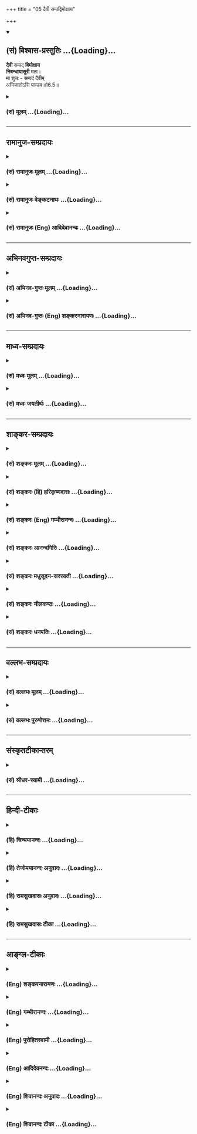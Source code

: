 +++
title = "05 दैवी सम्पद्विमोक्षाय"

+++
<div class="js_include" newlevelforh1="2" title="(सं) विश्वास-प्रस्तुतिः" unfilled url="/mahAbhAratam/shlokashaH/06-bhIShma-parva/03-bhagavad-gItA-parva/saMskRtam/vishvAsa-prastutiH/16_daivAsura-sampad-vib/05_daivI_sampadvimox.md">
<details open><summary><h2>(सं) विश्वास-प्रस्तुतिः ...{Loading}...</h2></summary>

**दैवी** सम्पद् **विमोक्षाय**  
**निबन्धायासुरी** मता।  
मा शुचः - सम्पदं दैवीम्  
अभिजातोऽसि पाण्डव॥16.5॥
</details>
</div>
<div class="js_include collapsed" newlevelforh1="3" title="(सं) मूलम्" unfilled url="/mahAbhAratam/shlokashaH/06-bhIShma-parva/03-bhagavad-gItA-parva/saMskRtam/mUlam/16_daivAsura-sampad-vib/05_daivI_sampadvimox.md">
<details><summary><h3>(सं) मूलम् ...{Loading}...</h3></summary>

दैवी सम्पद्विमोक्षाय निबन्धायासुरी मता।  
मा शुचः सम्पदं दैवीमभिजातोऽसि पाण्डव।।16.5।।
</details>
</div>


_________________
## रामानुज-सम्प्रदायः
<div class="js_include collapsed" newlevelforh1="3" title="(सं) रामानुजः मूलम्" unfilled url="/mahAbhAratam/shlokashaH/06-bhIShma-parva/03-bhagavad-gItA-parva/saMskRtam/rAmAnujaH/mUlam/16_daivAsura-sampad-vib/05_daivI_sampadvimox.md">
<details><summary><h3>(सं) रामानुजः मूलम् ...{Loading}...</h3></summary>

।।16.5।।**दैवी** मदाज्ञानुवृत्तिरूपा **संपद् विमोक्षाय** बन्धात् मुक्तये
भवति क्रमेण मत्प्राप्तये भवति इत्यर्थः।**आसुरी** मदाज्ञातिवृत्तिरूपा
संपद् **निबन्धाय** भवति; अधोगतिप्राप्तये भवति इत्यर्थः।  
  
एतत् श्रुत्वा स्वप्रकृत्यनिर्धारणाद् अतिभीताय अर्जुनाय एवम् आह -- शोकं
मा कृथाः त्वं **तु दैवीं संपदम्** **अभिजातः असि।** हे **पाण्डव**
धार्मिकाग्रेसरस्य हि पाण्डोः तनयः त्वम् इति अभिप्रायः।

</details>
</div>
<div class="js_include collapsed" newlevelforh1="3" title="(सं) रामानुजः वेङ्कटनाथः" unfilled url="/mahAbhAratam/shlokashaH/06-bhIShma-parva/03-bhagavad-gItA-parva/saMskRtam/rAmAnujaH/venkaTanAthaH/16_daivAsura-sampad-vib/05_daivI_sampadvimox.md">
<details><summary><h3>(सं) रामानुजः वेङ्कटनाथः ...{Loading}...</h3></summary>

  
  
।।16.5।। दैवासुरस्वभावयोः श्रद्धोद्वेगजननायऊर्ध्वं गच्छन्ति सत्त्वस्थाः
\[14।18\] इत्यादिनोक्तमिह सङ्क्षिप्य स्मार्यते -- दैवी सम्पत् इत्यर्धेन।
विमोक्षस्येष्टप्राप्तिपर्यन्ततां वक्तुमात्यन्तिकानिष्टनिवृत्तिरूपं
शब्दस्य मुख्यार्थमाह -- बन्धान्मुक्तय इति। अव्यवहितहेतुत्वविवक्षायां
समाधिपर्यन्तशास्त्रार्थवैयर्थ्यं स्यादित्यभिप्रायेणाऽऽहक्रमेणेति।
आत्मसाक्षात्कारादिद्वारेति वा। निबन्धः नियतो बन्धः। तत्रअधो गच्छन्ति
तामसाः \[14।18\] इत्येतत्स्मारयति -- अधोगतीति। अत्रमा शुचः इति वचनं न
शास्त्रोपक्रमप्रकान्ताशोच्यविषयशोकप्रतिषेधार्थम्; तस्य बहुधा
परिहृतत्वात्;सम्पदं दैवीमभिजातोऽसि इत्यनेन तत्परिहारासम्भवाच्च।
अतोनिबन्धायासुरी मता इत्युक्ते शास्त्रीयमर्यादानतिलङ्घिन्यपि
स्वात्मनिस्थिरो निगूढाहङ्कारः \[द.रू.2।5\] इति प्रक्रियया
धीरोदात्तनायकगुणभूतस्य
निगूढस्वाहङ्कारत्वस्य,स्वात्मसाक्षिकत्वात्तावन्मात्रेणापि
स्वस्मिन्नासुरत्वमतिशङ्कमानस्य श्रुतद्विविधसम्पत्कस्य बीभत्सोः
स्वप्रकृत्यनिर्धारणात्पुनरपारसंसारसागरनिमज्जनभीत्या शोचतो
देवप्रकृतित्वज्ञापनेन शोकमपनयतीत्याह -- एतच्छ्रुत्वेति। अत्राप्यस्थाने
शोकं त्वमेवाहारयसीत्यभिप्रायेणाऽऽहशोकं मा कृथा इति। न हि देवप्रकृतीनां
धर्मोत्तराणामासुराः पुत्राः सम्भवन्तीत्यभिप्रायेण
पाण्डवशब्दसम्बुद्धिरित्याहधार्मिकाग्रेसरस्येति।  
  

</details>
</div>
<div class="js_include collapsed" newlevelforh1="3" title="(सं) रामानुजः (Eng) आदिदेवानन्दः" unfilled url="/mahAbhAratam/shlokashaH/06-bhIShma-parva/03-bhagavad-gItA-parva/saMskRtam/rAmAnujaH/english/AdidevAnandaH/16_daivAsura-sampad-vib/05_daivI_sampadvimox.md">
<details><summary><h3>(सं) रामानुजः (Eng) आदिदेवानन्दः ...{Loading}...</h3></summary>

16.5 'The divine destiny,' viz., which is of the nature of submission to My ;ndments aids liberation, viz., leads to release from bondage. The meaning is that it leads to the eventual attainment of Myself. 'The demoniac destiny' viz, which is of the nature of transgression of My
;ndments, is for bondage, i.e., takes one to degradation. To Arjuna who,
on hearing this, became alarmed and anxious about the classfication of his own nature, Sri Krsna said: 'Do not be grief-ridden. Surely, you are born for a divine destiny, O son of Pandu. The purport is that you have a divine destiny, since you are a son of Pandu who was most eminent among the righteous.

</details>
</div>


_________________
## अभिनवगुप्त-सम्प्रदायः
<div class="js_include collapsed" newlevelforh1="3" title="(सं) अभिनव-गुप्तः मूलम्" unfilled url="/mahAbhAratam/shlokashaH/06-bhIShma-parva/03-bhagavad-gItA-parva/saMskRtam/abhinava-guptaH/mUlam/16_daivAsura-sampad-vib/05_daivI_sampadvimox.md">
<details><summary><h3>(सं) अभिनव-गुप्तः मूलम् ...{Loading}...</h3></summary>

।।16.1 -- 16.5।। एतद्बुद्ध्वा इत्युक्तम्। बोधश्च नाम श्रुतिमयज्ञानान्तरम्
+++(S श्रुत -- )+++ इदमित्थम् इत्येवंभूतयुक्तिचिन्ताभावनामयज्ञानोदेयेन +++(S;;N
चिन्तामयज्ञानोदयेन)+++ विचारविमर्शपरमर्शादिरूपेण
विजातीयन्यक्कारविरहिततद्भावनामयस्वभ्यस्ताकारविज्ञानलाभे सति भवति।
यद्वक्ष्यते +++(S तद्वक्ष्यते N तद्वक्ष्यति)+++ -- विमृश्यैतदशेषेण यथेच्छसी
तथा कुरु +++(XVIII; 63)+++ इति। तत्र श्रुतिमये ज्ञाने गुरुशास्त्रे एव
प्राधान्येन प्रभवतः युक्तिचिन्ताभावनामये तु विमर्शक्षमता असाधारणा
शिष्यगुणसंपत् ( -- रणशिष्य -- ) प्रधानभूता। अतः अर्जुनस्यास्त्येवासौ
इत्यभिप्रायेण वक्ष्यमाणं विमृश्यैतत् इति वाक्यं सविषयं कर्तुं
परिकरबन्धयोजनाभिप्रायेण आह भगवान् गुरुः अभयम् इत्यादि। आसुरभागसन्नविष्टा
तामसी किल अविद्या। सा प्रवृद्धया दिव्यांशग्राहित्या विद्यया बाध्यते (
प्रवृद्धाया -- विद्याया बध्यते) इति वस्तुस्वभाव एषः। त्वं च विद्यात्मानं
दिव्यमंशं सात्त्विकमभिप्रपन्नः तस्मादान्तरीं मोहलक्षणामविद्यां विहाय
बाह्याविद्यात्मशत्रुहननलक्षणं +++(S बाह्यविद्या)+++ शास्त्रीयव्यापारम्
अनुतिष्ठ इत्यध्यायारम्भः। तथाहि -- अभयमित्यादि पाण्डवेत्यन्तम्।
दिव्यांशस्य इमानि चिह्नानि तानि स्फुटमेवाभिलक्ष्यन्ते +++(S;
स्फुटमेवोपलक्ष्यन्ते)+++। दमः +++(S omits दमः)+++ इन्द्रियजयः। चापलं
पूर्वापरमविमृश्य यत् करणम्; तदभावः अचापलम्। तेजः आत्मनि उत्साहग्रहणेन
मितत्वापाकरणम्। दैवी संपदेषा। सा च तव विमोक्षाय; कामनापरिहारात्।
अतस्त्वं शोकं मा प्रापः -- यथा भ्रात्रादीन् हत्वा सुखं कथमश्नुवीय इति।
शिष्टं स्पष्टम्।

</details>
</div>
<div class="js_include collapsed" newlevelforh1="3" title="(सं) अभिनव-गुप्तः (Eng) शङ्करनारायणः" unfilled url="/mahAbhAratam/shlokashaH/06-bhIShma-parva/03-bhagavad-gItA-parva/saMskRtam/abhinava-guptaH/english/shankaranArAyaNaH/16_daivAsura-sampad-vib/05_daivI_sampadvimox.md">
<details><summary><h3>(सं) अभिनव-गुप्तः (Eng) शङ्करनारायणः ...{Loading}...</h3></summary>

16.1-5 It has been stated \[at the end of the last chapter\] that 'by
understanding this' etc. The thing called 'understanding' comes to be
\[in the following\] manner : After the knowledge, born from hearing
\[the scriptures etc.\], there arises a thought-process consisting of
the logical analysis, deliberation and deep meditation that take the
form 'This (what is taught in the scriptures etc.) is like this'. The
above thought-process is of the nature of investigation, critical
examination and judgement. From this thought-process one gains a good
knowledge of a well practised from i.e., a contemplation of that object,
free from the humiliation (influence) of different category. When this
is gained, understanding is achieved Hence, it will be declared : 'By
critically examining in this way fully, act as you please'. (Ch. XVIII,
63). Here, only the preceptor and the scripture are mainly capable of
creating the scriptural knowledge. But in producing reasoning,
deliberation and meditation the main cause is the capacity to examine
critically a thing and it is a special attribute of the pupil and it is
an important one. Therefore, with an idea that this is in Arjuna and
with an intention to add a preparatory note to the purposeful statement
'By critically examining this, \[act as you please\]'; the Bhagavat, the
preceptor, says 'Fearlessness etc.' The Ignorance, born of the Tamas
(Stand) occupies the devilish side. This is repelled (or removed) by the
well augmented wisdom that takes hold of the divine part. This is the
nature of things \[under estion\] 'You (Arjuna) have taken refuge in the
divine part viz., wisdom, born of the Sattva (Strand). Therefore
shirking off the internal Ignorance in the nature of delusion, you
should undertake the action, that has the sanction of the scriptures and
that is of the nature of eradicating the external foe having the form of
ignorance.' Thus commences the \[present\] chapter. Hence - Abhayam
etc., upto pandava. These are the identification marks of a person of
divine parts. \[Hence\] they are clearly identified. Self-restraint :
subduing the sense organs. Thought-lessness : the perfarmance of action
without examining the antecedent and the seel; its absence is the
absence of thought-lessness. Vital power : the act of casting away
\[all\] limitations by taking hold energy in the Self. \[All\] this is
the divine wealth and this is for your total emancipation, as it
destroys craving. Therefore, don't get sorrow like 'Having killed
brothers etc., how can I (Arjuna) enjoy pleasure ;' \[The idea of\] the
rest \[of passage\] is clear.

</details>
</div>


_________________
## माध्व-सम्प्रदायः
<div class="js_include collapsed" newlevelforh1="3" title="(सं) मध्वः मूलम्" unfilled url="/mahAbhAratam/shlokashaH/06-bhIShma-parva/03-bhagavad-gItA-parva/saMskRtam/madhvaH/mUlam/16_daivAsura-sampad-vib/05_daivI_sampadvimox.md">
<details><summary><h3>(सं) मध्वः मूलम् ...{Loading}...</h3></summary>

।।16.5।। दैवीं सम्पदमभिजातः प्रतिजातः।

</details>
</div>
<div class="js_include collapsed" newlevelforh1="3" title="(सं) मध्वः जयतीर्थः" unfilled url="/mahAbhAratam/shlokashaH/06-bhIShma-parva/03-bhagavad-gItA-parva/saMskRtam/madhvaH/jayatIrthaH/16_daivAsura-sampad-vib/05_daivI_sampadvimox.md">
<details><summary><h3>(सं) मध्वः जयतीर्थः ...{Loading}...</h3></summary>

।।16.5।। सम्पदं दैवीमभिजातोऽसि इत्यत्राभिजात उत्तमजन्मा। नायं धातुः
सकर्मकः तत्कथं द्वितीया इत्याशङ्क्य अभिलक्ष्य जात इति
केचित्(शं.)व्याचक्षते; तदसत्। अर्जुनस्य देवत्वेन देवत्वमुद्दिश्य
जन्मायोगादित्याशयवानाह -- **दैवीमि**ति। अनेनैतदाचष्टे -- नायमभिरुपसर्गः;
येन तस्य जनिसम्बन्धे द्वितीयानुपपत्तिर्लक्षिसम्बन्धे चोक्तानुपपत्तिः
स्यात् किन्तु प्रत्यर्थे लक्षणे कर्मप्रवचनीयः। तथा चकर्मप्रवचनीययुक्ते
द्वितीया \[अष्टा.2।3।8\] उपपद्यते। तथावृक्षमभिवृक्षं प्रति विद्योतते
इत्यत्र वृक्षो विद्योतनस्य लक्षणमित्यर्थः। एवं दैवीसम्पज्जातस्य तव
लक्षणमित्यर्थः। सम्पद्यते तथा चार्जुनस्य प्राप्तदेवत्वविरोध इति। अत एव
सम्पदं दैवीमभिजातस्यअभिजातस्य पार्थ सम्पदमासुरीम् \[16।4\]
इत्येतद्विहायेदं व्याख्यातम्। अर्जुनस्य
देवत्वप्रसिद्धेरेतत्साहचर्यात्तत्राऽप्येतदर्थत्वोपपत्तेः।

</details>
</div>


_________________
## शाङ्कर-सम्प्रदायः
<div class="js_include collapsed" newlevelforh1="3" title="(सं) शङ्करः मूलम्" unfilled url="/mahAbhAratam/shlokashaH/06-bhIShma-parva/03-bhagavad-gItA-parva/saMskRtam/shankaraH/mUlam/16_daivAsura-sampad-vib/05_daivI_sampadvimox.md">
<details><summary><h3>(सं) शङ्करः मूलम् ...{Loading}...</h3></summary>

।।16.5।। --,**दैवी संपत्** या; सा **विमोक्षाय** संसारबन्धनात्।
**निबन्धाय** नियतः बन्धः निबन्धः तदर्थम् **आसुरी** संपत् **मता**
अभिप्रेता। तथा,राक्षसी च। तत्र एवम् उक्ते सति अर्जुनस्य अन्तर्गतं भावम्
किम् अहम् आसुरसंपद्युक्तः किं वा दैवसंपद्युक्तः इत्येवम् आलोचनारूपम्
आलक्ष्य आह भगवान् -- **मा शुचः** शोकं मा कार्षीः। **संपदं दैवीम् अभिजातः
असि** अभिलक्ष्य जातोऽसि; भाविकल्याणः त्वम् असि इत्यर्थः; हे **पाण्डव**।।

</details>
</div>
<div class="js_include collapsed" newlevelforh1="3" title="(सं) शङ्करः (हि) हरिकृष्णदासः" unfilled url="/mahAbhAratam/shlokashaH/06-bhIShma-parva/03-bhagavad-gItA-parva/saMskRtam/shankaraH/hindI/harikRShNadAsaH/16_daivAsura-sampad-vib/05_daivI_sampadvimox.md">
<details><summary><h3>(सं) शङ्करः (हि) हरिकृष्णदासः ...{Loading}...</h3></summary>

।।16.5।। इन दोनों सम्पत्तियोंका कार्य बतलाया जाता है --, जो दैवी सम्पत्ति
है; वह तो संसारबन्धनसे मुक्त करनेके लिये है; तथा आसुरी और राक्षसी
सम्पत्ति निःसन्देह बन्धनके लिये मानी गयी है। निश्चित बन्धनका नाम निबन्ध
है; उसके लिये मानी गयी है। इतना कहनेके उपरान्त अर्जुनके अन्तःकरणमें यह
संशययुक्त विचार उत्पन्न हुआ देखकर; कि क्या मैं आसुरी सम्पत्तिसे युक्त
हूँ अथवा दैवी सम्पत्तिसे भगवान् बोले -- हे पाण्डव शोक मत कर; तू दैवी
सम्पत्तिको लेकर उत्पन्न हुआ है। अर्थात् भविष्यमें तेरा कल्याण होनेवाला
है।

</details>
</div>
<div class="js_include collapsed" newlevelforh1="3" title="(सं) शङ्करः (Eng) गम्भीरानन्दः" unfilled url="/mahAbhAratam/shlokashaH/06-bhIShma-parva/03-bhagavad-gItA-parva/saMskRtam/shankaraH/english/gambhIrAnandaH/16_daivAsura-sampad-vib/05_daivI_sampadvimox.md">
<details><summary><h3>(सं) शङ्करः (Eng) गम्भीरानन्दः ...{Loading}...</h3></summary>

16.5 That which is daivi, divine; sampad, nature; is vimoksaya, for
Liberation from the bondage of the world. The asuri, demoniacal nature;
mata, is considered to be; nibandhaya, for inevitable bondage. So also
is the fiendish nature. Now, when such a statement was made, the Lord,
noticing Arjuna having this kind of inner cogitation-'Am I endowed with
the demoniacal nature, or am I endowed with the divine nature;'-, says:
ma, do not; sacah, grieve, O son of Pandu! Asi, you are; abhijatah,
destined to have, born with the good fortune of having; daivim, the
divine; sampadam, nature; i.e., you are destined for an illustrious
future.

</details>
</div>
<div class="js_include collapsed" newlevelforh1="3" title="(सं) शङ्करः आनन्दगिरिः" unfilled url="/mahAbhAratam/shlokashaH/06-bhIShma-parva/03-bhagavad-gItA-parva/saMskRtam/shankaraH/AnandagiriH/16_daivAsura-sampad-vib/05_daivI_sampadvimox.md">
<details><summary><h3>(सं) शङ्करः आनन्दगिरिः ...{Loading}...</h3></summary>

।।16.5।। कार्यं फलविभागः। आसुरीत्युपलक्षणं राक्षसी चेति द्रष्टव्यमित्याह
-- **तथेति।** फलविभागे संपदोरेवमुक्ते प्रतीत्यार्जुनस्याभिप्रायं भगवतो
वचनमित्याह -- **तत्रेति।** तत्राभिजात्यं हेतुं करोति -- **पाण्डवेति।**

</details>
</div>
<div class="js_include collapsed" newlevelforh1="3" title="(सं) शङ्करः मधुसूदन-सरस्वती" unfilled url="/mahAbhAratam/shlokashaH/06-bhIShma-parva/03-bhagavad-gItA-parva/saMskRtam/shankaraH/madhusUdana-sarasvatI/16_daivAsura-sampad-vib/05_daivI_sampadvimox.md">
<details><summary><h3>(सं) शङ्करः मधुसूदन-सरस्वती ...{Loading}...</h3></summary>

।।16.5।। अनयोः संपदोः फलविभागोऽभिधीयते -- दैवीति। यस्य वर्णस्य
यस्याश्रमस्य च या विहिता सात्त्विकी फलाभिसन्धिरहिता क्रिया सा तस्य दैवी
संपत्। सा सत्त्वशुद्धिभगवद्भक्तिर्ज्ञानयोगस्थितिपर्यन्ता सती
संसारबन्धनाद्विमोक्षाय कैवल्याय भवति अतः सैवोपादेया श्रेयोर्थिभिः। या तु
यस्य शास्त्रनिषिद्धा फलाभिसन्धिपूर्वा साहंकारा च राजसी तामसी क्रिया तस्य
सा सर्वाप्यासुरी संपत् अतो राक्षस्यपि तदन्तर्भूतैव। सा निबन्धाय नियताय
संसारबन्धाय मता संमता शास्त्राणां तदनुसारिणां च। अतः सा हेयैव
श्रेयोऽर्थिभिरित्यर्थः। तत्रैवंसत्यहं कया संपदा युक्त इति
संदिहानमर्जुनमाश्वासयति भगवान् -- मा शुच इति। माशुचोऽहमासुर्या संपदा
युक्त इति शङ्कया शोकमनुतापं माकार्षीः; दैवीं संपदमभिलक्ष्य जातोऽसि
प्रागर्जितकल्याणो भाविकल्याणश्च त्वमसि हे पाण्डव;
पण्डुपुत्रेष्वन्येष्वपि दैवी संपत्प्रसिद्धा किं पुनस्त्वयीति भावः।

</details>
</div>
<div class="js_include collapsed" newlevelforh1="3" title="(सं) शङ्करः नीलकण्ठः" unfilled url="/mahAbhAratam/shlokashaH/06-bhIShma-parva/03-bhagavad-gItA-parva/saMskRtam/shankaraH/nIlakaNThaH/16_daivAsura-sampad-vib/05_daivI_sampadvimox.md">
<details><summary><h3>(सं) शङ्करः नीलकण्ठः ...{Loading}...</h3></summary>

।।16.5।। अनयोः संपदोः कार्यमाह -- **दैवीति।** दैवी पूर्वोक्ता। अर्जुनस्य
शङ्का किमहमासुर्यां संपदि जातोऽस्मीति तामपनुदति माशुच इति।

</details>
</div>
<div class="js_include collapsed" newlevelforh1="3" title="(सं) शङ्करः धनपतिः" unfilled url="/mahAbhAratam/shlokashaH/06-bhIShma-parva/03-bhagavad-gItA-parva/saMskRtam/shankaraH/dhanapatiH/16_daivAsura-sampad-vib/05_daivI_sampadvimox.md">
<details><summary><h3>(सं) शङ्करः धनपतिः ...{Loading}...</h3></summary>

।।16.5।। अनयोः संपदोः फलविभागमाह। दैवी संपत्संसारबन्धनात्
विमोक्षायासुरीसंपन्निबन्धाय नियमेन बन्धाय मताभिप्रेता। ,एवमुक्तं किमहं
दैव्या संपदा युक्तः किंवासूर्या युक्त
इत्यलोचनरुपमर्जुनस्यान्तर्गतभावमुपलक्ष्याह। मा शुचः शोकं मा कार्षीः।
दैवीं संपदमभिलक्ष्य चातोऽसि भाविकल्याणस्त्वमित्यर्थः। पाण्डवेति
संबोधयन्नासूर्या संपद्यन्तर्गतौ शोकमोहावतिशूरस्य दैव्या पंपदा युक्तस्य
शोकादिविनिर्मुक्तस्य पाण्डोः पुत्रः दैवीं
संपदमभिजातकस्त्वमङ्गीकर्तुमयोग्योऽसीति द्योतयति।

</details>
</div>


_________________
## वल्लभ-सम्प्रदायः
<div class="js_include collapsed" newlevelforh1="3" title="(सं) वल्लभः मूलम्" unfilled url="/mahAbhAratam/shlokashaH/06-bhIShma-parva/03-bhagavad-gItA-parva/saMskRtam/vallabhaH/mUlam/16_daivAsura-sampad-vib/05_daivI_sampadvimox.md">
<details><summary><h3>(सं) वल्लभः मूलम् ...{Loading}...</h3></summary>

।।16.5।। उभयोः कार्यं दर्शयन्नाह -- दैवी सम्पदिति। विमोक्षाय विशेषतो
मोक्षाय पुष्टिर्मयादाभेदेन निबन्धायासुरीति नितरां
बन्धायाज्ञदुर्ज्ञत्वभेदेनेत्यर्थः। एतन्निशम्य
स्वस्वभावानिर्द्धारादतिभीतमर्जुनं समाश्वासयति -- मा शुच इति। त्वं तु
दैवीं सम्पदमभिजातोऽसि; पाण्डुर्हि देवस्वभावो देवांशत्वाद्धार्मिकत्वाच्च
न तथा धृतराष्ट्र इत्यतः कार्यस्य हेतुसाम्यौचित्यात्पाण्डवेति सन्बोधयति।

</details>
</div>
<div class="js_include collapsed" newlevelforh1="3" title="(सं) वल्लभः पुरुषोत्तमः" unfilled url="/mahAbhAratam/shlokashaH/06-bhIShma-parva/03-bhagavad-gItA-parva/saMskRtam/vallabhaH/puruShottamaH/16_daivAsura-sampad-vib/05_daivI_sampadvimox.md">
<details><summary><h3>(सं) वल्लभः पुरुषोत्तमः ...{Loading}...</h3></summary>

  
  
।।16.5।। उभयोः सम्पदोः कार्यमाह -- दैवी सम्पदिति। दैवी सम्पत् विमोक्षाय
विशेषेण मोक्षाय पुष्टिमर्यादाभेदेन मता; मत्सम्मतेत्यर्थः। आसुरी निबन्धाय
नितरां बन्धाय पुनः संसारपर्यावर्तनेनान्ते अन्धंतमःप्रवेशाय मता;
सम्मतेत्यर्थः। एतच्छ्रवणेन युद्धोपस्थितौ कौरवादिषु क्रोधोत्पत्त्या
शोचन्तमर्जुनमाश्वासयति -- मा शुच इति। हे पाण्डव क्षत्रियात्मजत्वेन
शोकानर्ह दैवीं सम्पदमभिजातोऽसि मदिच्छयाऽतो मा शुचः शोचं मा कार्षीः।  
  

</details>
</div>


_________________
## संस्कृतटीकान्तरम्
<div class="js_include collapsed" newlevelforh1="3" title="(सं) श्रीधर-स्वामी" unfilled url="/mahAbhAratam/shlokashaH/06-bhIShma-parva/03-bhagavad-gItA-parva/saMskRtam/shrIdhara-svAmI/16_daivAsura-sampad-vib/05_daivI_sampadvimox.md">
<details><summary><h3>(सं) श्रीधर-स्वामी ...{Loading}...</h3></summary>

।।16.5।। एतयोः संपदोः कार्यं दर्शयन्नाह **--** **दैवी संपदिति।** दैवी या
संपत्तया युक्तो मयोक्ते तत्त्वज्ञानेऽधिकारी; आसुर्या संपदा युक्तस्तु
नित्यं संसारीत्यर्थः। एतच्छ्रुत्वा किमहमत्राधिकारी न वेति
संदेहव्याकुलचित्तमर्जुनमाश्वासयति। हे पाण्डव; मा शुचः शोकं मा कार्षीः।
यतस्त्वं दैवीं संपदमभिजातोऽसि।

</details>
</div>


_________________
## हिन्दी-टीकाः
<div class="js_include collapsed" newlevelforh1="3" title="(हि) चिन्मयानन्दः" unfilled url="/mahAbhAratam/shlokashaH/06-bhIShma-parva/03-bhagavad-gItA-parva/hindI/chinmayAnandaH/16_daivAsura-sampad-vib/05_daivI_sampadvimox.md">
<details><summary><h3>(हि) चिन्मयानन्दः ...{Loading}...</h3></summary>

।।16.5।। दैवी और आसुरी गुणों की इतनी विस्तृत सूचियों को श्रवण कर कोई भी
लगनशील साधक जानना चाहेगा कि वह किस सम्पदा से सम्पन्न है। प्राय साधकगण
अपने अवगुणों के प्रति अधिक जागरूक होते हैं और इस कारण उन्हें स्वयं में
दैवी गुणों की सम्पन्नता में पूर्ण विश्वास नहीं हो पाता। सम्भवत; इसी
प्रकार की निराशा के भाव अर्जुन के मुख पर देखकर भगवान् श्रीकृष्ण उसे
तत्काल सांत्वना देते हुए कहते हैं; हे पाण्डव तुम शोक मत करो; तुम दैवी
गुणों के साथ जन्मे हो। यदि कोई विद्यार्थी रुचि और अध्यवसाय के साथ अध्ययन
करते हुए गीता के इस अध्याय तक पहुँच जाता है; तो यही इस तथ्य का प्रमाण है
कि वह दैवी सम्पदा से सम्पन्न है यहाँ सदाचार की सुन्दरता और दुराचार की
कुरूपता का वर्णन करने का प्रय़ोजन सत्पुरुषों को नित्य स्वर्ग का और
असत्पुरुषों को नित्य नारकीय यातनाओं का भोग करने हेतु भेजने का नहीं है
यहाँ; विषय वस्तु के विवेचन का वैज्ञानिक आधार है। नैतिक गुणों का पालन
करना मनुष्य की क्षीण शक्तियों और कलान्त प्रेरणाओं को पुनर्जीवित करने का
बुद्धिमत्तापूर्ण साधन है। इन गुणों को अपने जीवन में जीने से; मनुष्य
स्वनिर्मित संकल्पों के बन्धनों से मुक्त हो जाता है दैवी सम्पदा मोक्ष का
साधन है। इसके विपरीत; पापी पुरुषों के द्वारा अनुचरित दुष्प्रवृत्तियाँ
मनुष्य को भ्रान्ति और दुख के साथ बांध कर रखती हैं और उसे अपने आन्त्ारिक
व्यक्तित्व के विकास से वंचित रखती हैं आसुरी सम्पदा बन्धन का कारण है। तुम
शोक मत करो कभीकभी साधकगण अत्यधिक भावुक बनकर निराश हो जाते हैं। तब उनकी
प्रवृत्ति अपनी ही आलोचना करने की ओर हो जाती है। परिणामस्वरूप वे विषाद और
अवसाद को प्राप्त होते हैं; जो कि एक प्रकार का मानसिक रोग है। ऐसा पुरुष
कभी भी स्वयं में शक्तिवर्धक प्रसन्नता; आत्मविश्वास और दृढ़ संकल्प को
नहीं पाता है जो कि आत्मनिरीक्षण और आत्मोपचार के लिए आवश्यक होते हैं।
सदाचार का जीवन अपने आप में ही इस प्रकार के कुछ रोगों का उपचार कर देता
है। हिन्दुओं की दृष्टि में; पापी पुरुष कोई मानसिक रूप से कुष्ठ रोगी नहीं
है और न ही वह सर्वशक्तिमान् ईश्वर की विफलता का द्योतक है। वेदान्ती लोग
असुर या राक्षस को ईश्वर के लिए नित्य चुनौती के रूप में नहीं देखते
हैं। दुर्बलता और अज्ञान से युक्त शुभ ही अशुभ कहलाता है और इन दोषों से
मुक्त अशुभ ही शुभ बन जाता है। धूलि से आच्छादित दर्पण अपने समक्ष स्थित
वस्तु को प्रतिबिम्बित नहीं कर पाता परन्तु इसका कारण दर्पण की अक्षमता न
होकर उस पर धूलि का आच्छादन है; जो वस्तुत उससे भिन्न है। दर्पण को स्वच्छ
कर देने पर उसमें वस्तु का प्रतिबिम्ब स्पष्ट प्रकाशित होता है। इसी
प्रकार; एक दुराचारी पुरुष के हृदय में भी सच्चित्स्वरूप आत्मा का प्रकाश
विद्यमान होता है। परन्तु; दुर्भाग्य है कि वह प्रकाश उस पुरुष की अपनी ही
मिथ्या धारणाओं एवं असत् मूल्यों के कारण आच्छादित रहता है। अब; असुरों का
विशेष अध्ययन करने की दृष्टि से भगवान् श्रीकृष्ण कहते हैं

</details>
</div>
<div class="js_include collapsed" newlevelforh1="3" title="(हि) तेजोमयानन्दः अनुवादः" unfilled url="/mahAbhAratam/shlokashaH/06-bhIShma-parva/03-bhagavad-gItA-parva/hindI/tejomayAnandaH/anuvAdaH/16_daivAsura-sampad-vib/05_daivI_sampadvimox.md">
<details><summary><h3>(हि) तेजोमयानन्दः अनुवादः ...{Loading}...</h3></summary>

।।16.5।। हे पाण्डव ! दैवी सम्पदा मोक्ष के लिए और आसुरी सम्पदा बन्धन के
लिए मानी गयी है, तुम शोक मत करो, क्योंकि तुम दैवी सम्पदा को प्राप्त हुए
हो।।

</details>
</div>
<div class="js_include collapsed" newlevelforh1="3" title="(हि) रामसुखदासः अनुवादः" unfilled url="/mahAbhAratam/shlokashaH/06-bhIShma-parva/03-bhagavad-gItA-parva/hindI/rAmasukhadAsaH/anuvAdaH/16_daivAsura-sampad-vib/05_daivI_sampadvimox.md">
<details><summary><h3>(हि) रामसुखदासः अनुवादः ...{Loading}...</h3></summary>

।।16.5।। दैवी-सम्पत्ति मुक्तिके लिये और आसुरी-सम्पत्ति बन्धनके लिये है।
हे पाण्डव तुम दैवी-सम्पत्तिको प्राप्त हुए हो, इसलिये तुम्हें शोक
(चिन्ता) नहीं करना चाहिये।

</details>
</div>
<div class="js_include collapsed" newlevelforh1="3" title="(हि) रामसुखदासः टीका" unfilled url="/mahAbhAratam/shlokashaH/06-bhIShma-parva/03-bhagavad-gItA-parva/hindI/rAmasukhadAsaH/TIkA/16_daivAsura-sampad-vib/05_daivI_sampadvimox.md">
<details><summary><h3>(हि) रामसुखदासः टीका ...{Loading}...</h3></summary>

16.5।।***व्याख्या--*'दैवी सम्पद्विमोक्षाय'--**मेरेको भगवान्की तरफ ही
चलना है -- यह भाव साधकमें जितना स्पष्टरूपसे आ जाता है, उतना ही वह
भगवान्के सम्मुख हो जाता है। भगवान्के सम्मुख होनेसे,उसमें संसारसे विमुखता
आ जाती है। संसारसे विमुखता आ जानेसे आसुरी-सम्पत्तिके जितने
दुर्गुण-दुराचार हैं, वे कम होने लगते हैं और दैवी-सम्पत्तिके जितने
सद्गुण-सदाचार हैं, वे प्रकट होने लगते हैं। इससे साधककी भगवान्में और
भगवान्के नाम, रूप, लीला, गुण, चरित्र आदिमें रुचि हो जाती है।  
इसमें विशेषतासे ध्यान देनेकी बात है कि साधकका उद्देश्य जितना दृढ़
होगा, उतना ही उसका परमात्माके साथ जो अनादिकालका सम्बन्ध है, वह प्रकट हो
जायगा और संसारके साथ जो माना हुआ सम्बन्ध है, वह मिट जायगा। मिट क्या
जायगा, वह तो प्रतिक्षण मिट ही रहा है! वास्तवमें प्रकृतिके साथ सम्बन्ध है
नहीं। केवल इस जीवने सम्बन्ध मान लिया है। इस माने हुए सम्बन्धकी
सद्भावनापर अर्थात् 'शरीर ही मैं हूँ और शरीर ही मेरा है' -- इस सद्भावनापर
ही संसार टिका हुआ है। इस सद्भावनाके मिटते ही संसारसे माना हुआ सम्बन्ध
मिट जायगा और दैवी-सम्पत्तिके सम्पूर्ण गुण प्रकट हो जायँगे, जो कि
मुक्तिके हेतु हैं।  
दैवी-सम्पत्ति केवल अपने लिये ही नहीं है, प्रत्युत मात्र प्राणियोंके
कल्याणके लिये है। जैसे गृहस्थमें छोटे, बड़े, बूढ़े आदि अनेक सदस्य होते
हैं, पर सबका पालन-पोषण करनेके लिये गृहस्वामी (घरका मुखिया) स्वयं उद्योग
करता है, ऐसे ही संसारमात्रका उद्धार करनेके लिये भगवान्ने मनुष्यको बनाया
है। वह मनुष्य और तो क्या, भगवान्की दी हुई विलक्षण शक्तिके द्वारा
भगवान्के सम्मुख होकर, भगवान्की सेवा करके उन्हें भी अपने वशमें कर सकता
है। ऐसा विचित्र अधिकार उसे दिया! है अतः मनुष्य उस अधिकारके अनुसार यज्ञ,
दान, तप, तीर्थ, व्रत, जप, ध्यान, स्वाध्याय, सत्सङ्ग आदि जितना
साधन-समुदाय है, उसका अनुष्ठान केवल अनन्त ब्रह्माण्डोंके अनन्त जीवोंके
कल्याणके लिये ही करे और दृढ़तासे यह संकल्प रखते हुए प्रार्थना करे कि 'हे
नाथ! मात्र जीवोंका कल्याण हो, मात्र जीव जीवन्मुक्त हो जायँ, मात्र जीव
आपके अनन्य प्रेमी भक्त बन जायँ; पर 'हे नाथ! यह होगा केवल आपकी कृपासे ही।
मैं तो केवल प्रार्थना कर सकता हूँ और वह भी आपकी दी हुई सद्बुद्धिके
द्वारा ही!' ऐसा भाव रखते हुए अपनी कहलानेवाली शरीर, इन्द्रियाँ, मन,
बुद्धि, धनसम्पत्ति आदि सभी चीजोंको मात्र दुनियाके कल्याणके लिये भगवान्के
अर्पण कर दे **(टिप्पणी प₀ 805.1)**। ऐसा करनेसे अपनी कहलानेवाली चीजोंकी
तो संसारके साथ और अपनी भगवान्के साथ स्वतःसिद्ध एकता प्रकट हो जायगी। इसे
भगवान्ने **'दैवी सम्पद्विमोक्षाय'** पदोंसे कहा है।  
**'निबन्धायासुरी मता'--**जो जन्म-मरणको देनेवाली है, वह सब
आसुरी-सम्पत्ति है।  
जबतक मनुष्यकी अहंताका परिवर्तन नहीं होता, तबतक अच्छे-अच्छे गुण धारण
करनेपर वे निरर्थक तो नहीं जाते, पर उनसे उसकी मुक्ति हो जायगी -- ऐसी बात
नहीं है। तात्पर्य यह है कि जबतक 'मेरा शरीर बना रहे, मेरेको सुख-आराम
मिलता रहे' इस प्रकारके विचार अहंतामें बैठे रहेंगे, तबतक ऊपरसे भरे हुए
दैवी-सम्पत्तिके गुण मुक्तिदायक नहीं होंगे। हाँ, यह बात तो हो सकती है कि
वे गुण उसको शुभ फल देनेवाले हो जायँगे, ऊँचे लोक देनेवाले हो जायँगे, पर
मुक्ति नहीं देंगे।  
जैसे बीजको मिट्टीमें मिला देनेपर मिट्टी, जल, हवा, धूप -- ये सभी उस
बीजको ही पुष्ट करते हैं; आकाश भी उसे अवकाश देता है, बीजसे उसी जातिका
वृक्ष पैदा होता है और उस वृक्षमें उसी जातिके फल लगते हैं। ऐसे ही
अहंता-(मैं-पन-) में संसारके संस्काररूपी बीज रखते हुए जिस शुभ-कर्मको
करेंगे, वह शुभ-कर्म उन बीजोंको ही पुष्ट करेगा और उन बीजोंके अनुसार ही फल
देगा। तात्पर्य यह है कि सकाम मनुष्यकी अहंताके भीतर संसारके जो संस्कार
प़ड़े हैं, उन संस्कारोंके अनुसार उसकी सकाम साधनामें अणिमा, गरिमा आदि
सिद्धियाँ आयेंगी। उसमें और कुछ विशेषता भी आयेगी, तो वह ब्रह्मलोक आदि
लोकोंमें जाकर वहाँके ऊँचे-ऊँचे भोग प्राप्त कर सकता है, पर उसकी मुक्ति
नहीं होगी (गीता 8। 16)।  
अब प्रश्न यह होता है कि मनुष्य मुक्तिके लिये क्या करे ; उत्तर यह है
कि जैसे बीजको भून दिया जाय या उबाल दिया जाय, तो वह बीज अङ्कुर नहीं देगा
**(टिप्पणी प₀ 805.2)**। उस बीजको बोया जाय तो पृथ्वी उसको अपने साथ मिला
लेगी। फिर यह पता ही नहीं चलेगा कि बीज था या नहीं! ऐसे ही मनुष्यका जब
दृढ़ निश्चय हो जायगा कि मुझे केवल परमात्मप्राप्ति ही करनी है, तो संसारके
सब बीज ( संस्कार) अहंतामेंसे नष्ट हो जायँगे।  
शरीर-प्राणोंमें एक प्रकारकी आसक्ति होती है कि मैं सुखपूर्वक जीता
रहूँ, मेरेको मान-बड़ाई मिलती रहे, मैं भोग भोगता रहूँ, आदि। इस प्रकार जो
व्यक्तित्वको रखकर चलते हैं, उनमें अच्छे गुण आनेपर भी आसक्तिके कारण उनकी
मुक्ति नहीं हो सकती; क्योंकि ऊँच-नीच योनियोंमें जन्म लेनेका कारण
प्रकृतिका सम्बन्ध ही है (गीता 13। 21)। तात्पर्य यह है कि जिसने प्रकृतिसे
अपना सम्बन्ध जोड़ा हुआ है, वह शुभ-कर्म करके ब्रह्मलोकतक भी चला जाय तो भी
वह बन्धनमें ही रहेगा।  
**मार्मिक बात**  
भगवान्ने इस अध्यायमें आसुरी-सम्पदाके तीन फल बताये हैं, जिनमेंसे इस
श्लोकमें **'निबन्धायासुरी मता'** पदोंसे बन्धनरूप सामान्य फल बताया है।
दूसरे अध्यायके इकतालीसवेंसे चौवालीसवें श्लोकोंमें वर्णित और नवें
अध्यायके बीसवें-इक्कीसवें श्लोकोंमें वर्णित सकाम उपासक भी इसीमें आ जाते
हैं। जिनका उद्देश्य केवल भोग भोगना और संग्रह करना है, ऐसे मनुष्योंकी
बहुत शाखाओंवाली अनन्त बुद्धियाँ होती हैं अर्थात् उनकी कामनाओंका कोई अन्त
नहीं होता। जो कामनाओंमें तन्मय हैं और कर्मफलके प्रशंसक वेदवाक्योंमें ही
प्रीति रखते हैं, वे वैदिक यज्ञादिको विधिविधानसे करते हैं, पर कामनाओंके
कारण उनको जन्म-मरणरूप बन्धन होता है (गीता 2। 41 -- 44)। ऐसे ही जो यहाँके
भोगोंको न चाहकर स्वर्गके दिव्य भोगोंकी कामनासे शास्त्रविहित यज्ञ करते
हैं, वे यज्ञके फलस्वरूप (स्वर्गके प्रतिबन्धक पाप नष्ट होनेसे) स्वर्गमें
जाकर दिव्य भोग भोगते हैं। जब उनके (स्वर्ग देनेवाले) पुण्य क्षीण हो जाते
हैं, तब वे वहाँसे लौटकर आवागमनको प्राप्त हो जाते हैं (गीता 9। 20 --
21)।  
अब यहाँ शङ्का यह होती है कि जिस कृष्णमार्ग (गीता 8। 25) से उपर्युक्त
सकाम पुरुष जाते हैं, उसी मार्गसे योगभ्रष्ट पुरुष (गीता 6। 41) भी जाते
हैं; अतः दोनोंका मार्ग एक होनेसे और दोनों पुनरावर्ती होनेसे सकाम
पुरुषोंके समान योगभ्रष्ट पुरुषोंको भी **'निबन्धायासुरी मता'** वाला बन्धन
होना चाहिये। इसका समाधान यह है कि योगभ्रष्टोंको यह बन्धन नहीं होता। कारण
कि पूर्व-(मनुष्यजन्ममें की हुई) साधनामें उनका उद्देश्य अपने कल्याणका रहा
है और अन्त समयमें वासना, बेहोशी, पीड़ा आदिके कारण उनको विघ्नरूपसे
स्वर्गादिमें जाना पड़ता है। अतः इन योगभ्रष्टोंके इस मार्गसे जानेके कारण
ही (गीता 8। 25 में) सकाम पुरुषोंके लिये भी 'योगी' पद आया है, अन्यथा सकाम
पुरुष योगी कहे ही नहीं जा सकते।  
आसुरी-सम्पत्तिका दूसरा फल है -- **'पतन्ति नरकेऽशुचौ'** (गीता 16।
16)। जो कामनाके वशीभूत होकर पाप, अन्याय, दुराचार आदि करते हैं, उनको
फलस्वरूप स्थानविशेष नरकोंकी प्राप्ति होती है।  
आसुरी-सम्पत्तिका तीसरा फल है -- **'आसुरीष्वेव योनिषु', 'ततो
यान्त्यधमां गतिम्'** (गीता 16। 19 -- 20)। जिनके भीतर दुर्गुण-दुर्भाव
रहते हैं और कभी-कभी उनसे प्रेरित होकर वे दुराचार भी कर बैठते हैं, उनको
दुर्गुण-दुर्भावके अनुसार पहले तो आसुरी योनिकी प्राप्ति और फिर दुराचारके
अनुसार अधम गति-(नरकों) की प्राप्ति बतायी गयी है।  
**'मा शुचः सम्पदं दैवीमभिजातोऽसि पाण्डव' --** केवल अविनाशी
परमात्माको चाहनेवालेकी दैवी-सम्पत्ति होती है, जिससे मुक्ति होती है और
विनाशी संसारके भोग तथा संग्रहको चाहनेवालेकी आसुरी-सम्पत्ति होती है,
जिससे बन्धन होता है -- इस बातको सुनकर अर्जुनके मनमें कहीं यह शङ्का पैदा
न हो जाय कि मुझे तो अपनेमें दैवी-सम्पत्ति दीखती ही नहीं! इसलिये भगवान्
कहते हैं कि 'भैया अर्जुन! तुम दैवी-सम्पत्तिको प्राप्त हुए हो; अतः
शोकसंदेह मत करो।  
दैवीसम्पत्तिको प्राप्त हो जानेपर साधकके द्वारा कर्मयोग, ज्ञानयोग या
भक्तियोगका साधन स्वाभाविक ही होता है। कर्तव्यपालनसे कर्मयोगीके और
ज्ञानाग्निसे ज्ञानयोगीके सभी पाप नष्ट हो जाते हैं (गीता 4। 23, 37);
परंतु भक्तियोगीके सभी पाप भगवान् नष्ट करते हैं (गीता 18। 66) और संसारसे
उसका उद्धार करते हैं (गीता 12। 7)।  
**'मा शुचः' (टिप्पणी प₀ 806)--**तीसरे श्लोकमें **'भारत'** चौथे श्लोकमें
**'पार्थ'** और इस पाँचवें श्लोकमें **'पाण्डव'--**इन तीन सम्बोधनोंका
प्रयोग करके भगवान् अर्जुनको उत्साह दिलाते हैं कि 'भारत! तुम्हारा वंश
बड़ा श्रेष्ठ है; पार्थ तुम उस माता(पृथा) के पुत्र हो; जो वैरभाव
रखनेवालोंकी भी सेवा करनेवाली है पाण्डव तुम बड़े धर्मात्मा और श्रेष्ठ
पिता(पाण्डु) के पुत्र हो। तात्पर्य है कि वंश; माता और पिता -- इन तीनों
ही दृष्टियोंसे तुम श्रेष्ठ हो अतः तुम्हारेमें दैवीसम्पत्ति भी स्वाभाविक
है। इसलिये तुम्हें शोक नहीं करना चाहिये।  
गीतामें दो बार **'मा शुचः'** पद आये हैं -- एक यहाँ और दूसरा अठारहवें
अध्यायके छाछठवें श्लोकमें। इन पदोंका दो बार प्रयोग करके भगवान् अर्जुनको
समझाते हैं कि तुझे साधन और सिद्धि -- दोनोंके ही विषयमें चिन्ता नहीं करनी
चाहिये। साधनके विषयमें यहाँ यह आश्वासन दिया कि तू दैवीसम्पत्तिको प्राप्त
हुआ है और सिद्धिके विषय (18। 66) में यह आश्वासन दिया कि मैं तुझे
सम्पूर्ण पापोंसे मुक्त कर दूँगा। तात्पर्य यह है कि साधकको अपने साधनमें
जो कमियाँ दीखती हैं; उनको तो वह दूर करता रहता है; पर कमियोंके कारण उसके
अन्तःकरणमें नम्रताके साथ एक निराशासी रहती है कि मेरेमें अच्छे गुण कहाँ
हैं; जिससे साध्यकी प्राप्ति हो साधककी इस निराशाको दूर करनेके लिय भगवान्
अर्जुनको साधकमात्रका प्रतिनिधि बनाकर उसे यह आश्वासन देते हैं कि तुम साधन
और साध्यके विषयमें चिन्ताशोक मत करो; निराश मत होओ।  
दैवीसम्पत्तिवाले पुरुषोंका यह स्वभाव होता है कि उनके सामने अनुकूल या
प्रतिकूल कोई भी परिस्थिति; घटना आये; उनकी दृष्टि हमेशा अपने कल्याणकी तरफ
ही रहती है। युद्धके मौकेपर जब भगवान्ने अर्जुनका रथ दोनों सेनाओंके बीचमें
खड़ा किया; तब उन सेनाओंमें खड़े अपने कुटुम्बियोंको देखकर अर्जुनमें
कौटुम्बिक स्नेहरूपी मोह पैदा हो गया और वे करुणा तथा शोकसे व्याकुल होकर
युद्धरूप कर्तव्यसे हटने लगे। उन्हें विचार हुआ कि युद्धमें कुटुम्बियोंको
मारनेसे मुझे पाप ही लगेगा; जिससे मेरे कल्याणमें बाधा लगेगी। इन्हें
मारनेसे हमें नाशवान् राज्य और सुखकी प्राप्ति तो हो जायगी; पर उससे
श्रेय(कल्याण) की प्राप्ति रुक जायगी। इस प्रकार अर्जुनमें कुटुम्बका मोह
और पाप(अन्याय; अधर्म) का भय -- दोनों एक साथ आ जाते हैं। उनमें जो
कुटुम्बका मोह है; वह आसुरीसम्पत्ति है और पापके कारण अपने कल्याणमें बाधा
लग जानेका जो भय है; वह दैवीसम्पत्ति है।  
इसमें भी एक खास बात है। अर्जुन कहते हैं कि हमने जो युद्ध करनेका
निश्चय कर लिया है; यह भी एक महान् पाप है -- **'अहो बत महत्पापं कर्तुं
व्यवसिता वयम्'** (1। 45)। वे युद्धक्षेत्रमें भी भगवान्से बारबार अपने
कल्याणकी बात पूछते हैं -- **'यच्छ्रेयः स्यान्निश्चितं ब्रूहि तन्मे'**
(2। 7) **'तदेंक वद निश्चित्य येन श्रेयोऽहमाप्नुयाम्'** (3। 2)
**'यच्छ्रेय एतयोरेकं तन्मे ब्रूहि सुनिश्चितम्'** (5। 1)। यह उनमें
दैवीसम्पत्ति होनेके कारण ही है। इसके विपरीत जिनमें आसुरीसम्पत्ति है; ऐसे
दुर्योधन आदिमें राज्य और धनका इतना लोभ है कि वे कुटुम्बके नाशसे होनेवाले
पापकी तरफ देखते ही नहीं (1। 38)। इस प्रकार अर्जुनमें दैवीसम्पत्ति
आरम्भसे ही थी। मोहरूप आसुरीसम्पत्ति तो उनमें आगन्तुक रूपसे आयी थी; जो
आगे चलकर भगवान्की कृपासे नष्ट हो गयी -- **'नष्टो मोहः स्मृतिर्लब्धा
त्वत्प्रसादान्मयाच्युत'** (18। 73)। इसीलिये यहाँ भगवान् कहते हैं कि भैया
अर्जुन तू चिन्ता मत कर क्योंकि तू दैवीसम्पत्तिको प्राप्त है।  
अर्जुनको अपनेमें दैवीसम्पत्ति नहीं दीखती; इसलिये भगवान् अर्जुनसे
कहते हैं कि तुम्हारेमें दैवीसम्पत्ति प्रकट है। कारण कि जो श्रेष्ठ पुरुष
होते हैं; उनको अपनेमें अच्छे गुण नहीं दीखते और अवगुण उनमें रहते नहीं।
अपनेमें गुण न दीखनेका कारण यह है कि उनकी गुणोंके साथ अभिन्नता होती है।
जैसे आँखमें लगा हुआ अंजन आँखको नहीं दीखता क्योंकि वह आँखके साथ एक हो
जाता है; ऐसे ही दैवीसम्पत्तिके साथ अभिन्नता होनेपर गुण नहीं दीखते। जबतक
अपनेमें गुण दीखते हैं; तबतक गुणोंके साथ एकता नहीं हुई है। गुण तभी दीखते
हैं; जब वे अपनेसे कुछ दूर होते हैं। अतः भगवान् अर्जुनको आश्वासन देते हैं
कि तुम्हारेमें दैवीसम्पत्ति स्वाभाविक है; भले ही वह तुम्हें न दीखे
इसलिये तुम चिन्ता मत करो।  
**मार्मिक बात**  
भगवान्ने कृपा करके मानवशरीर दिया है; तो उसकी सफलताके लिये अपने भावों
और आचरणोंका विशेष ध्यान रखना चाहिये। कारण कि शरीरका कुछ पता नहीं कि कब
प्राण चले जायँ। ऐसी अवस्थामें जल्दीसेजल्दी अपना उद्धार करनेके लिये
दैवीसम्पत्तिका आश्रय और आसुरीसम्पत्तिका त्याग करना बहुत आवश्यक है।  
 दैवीसम्पत्तिमें देव शब्द परमात्माका वाचक है और उनकी सम्पत्ति
दैवीसम्पत्ति कहलाती है --,**'देवस्येयं दैवी। '** परमात्माका ही अंश होनेसे
जीवमें दैवीसम्पत्ति स्वतःस्वाभाविक है। जब जीव अपने अंशी परमात्मासे विमुख
होकर जड प्रकृतिके सम्मुख हो जाता है अर्थात् उत्पत्तिविनाशशील शरीरादि
पदार्थोंका सङ्ग (तादात्म्य) कर लेता है; तब उसमें आसुरीसम्पत्ति आ जाती
है। कारण कि काम; क्रोध; लोभ; मोह; दम्भ; द्वेष आदि जितने भी
दुर्गुणदुराचार हैं; वे सबकेसब नाशवान्के सङ्गसे ही पैदा होते हैं। जो
प्राणोंको बनाये रखना चाहते हैं; प्राणोंमें ही जिनकी रति है; ऐसे
प्राणपोषणपरायण लोगोंका वाचक **'असुर'** शब्द है -- **'असुषु प्राणेषु
रमन्ते इति असुराः। '** इसलिये मैं सुखपूर्वक जीता रहूँ -- यह इच्छा
आसुरीसम्पत्तिका खास लक्षण है।  
दैवी और आसुरीसम्पत्ति सब प्राणियोंमें पायी जाती है (गीता 16। 6)। ऐसा
कोई भी साधारण प्राणी नहीं है; जिसमें ये दोनों सम्पत्तियाँ न पायी जाती
हों। हाँ; इसमें जीवन्मुक्त; तत्त्वज्ञ महापुरुष तो आसुरीसम्पत्तिसे सर्वथा
रहित हो जाते हैं **(टिप्पणी प₀ 807)**; पर दैवीसम्पत्तिसे रहित कभी कोई हो
ही नहीं सकता। कारण कि जीव देव अर्थात् परमात्माका सनातन अंश है।
परमात्माका अंश होनेसे इसमें दैवीसम्पत्ति रहती ही है। आसुरीसम्पत्तिकी
मुख्यता होनेसे दैवीसम्पत्ति दबसी जाती है; मिटती नहीं क्योंकि सत्वस्तु
कभी मिट नहीं सकती। इसलिये कोई भी मनुष्य सर्वथा दुर्गुणीदुराचारी नहीं हो
सकता; सर्वथा निर्दयी नहीं हो सकता; सर्वथा असत्यवादी नहीं हो सकता; सर्वथा
व्यभिचारी नहीं हो सकता। जितने भी दुर्गुणदुराचार हैं; वे किसी भी
व्यक्तिमें सर्वथा हो ही नहीं सकते। कोई भी; कभी भी; कितना ही
दुर्गुणीदुराचारी क्यों न हो; उसके साथ आंशिक सद्गुणसदाचार रहेंगे ही।
दैवीसम्पत्ति प्रकट होनेपर आसुरीसम्पत्ति मिट जाती है क्योंकि दैवीसम्पत्ति
परमात्माकी होनेसे अविनाशी है और आसुरीसम्पत्ति संसारकी होनेसे नाशवान्
है।  
सच्चिदानन्दस्वरूप परमात्माका अंश होनेसे मैं सदा जीता रहूँ अर्थात्
कभी मरूँ नहीं मैं सब कुछ जान लूँ अर्थात् कभी अज्ञानी न रहूँ मैं सर्वदा
सुखी रहूँ अर्थात् कभी दुःखी न होऊँ -- इस तरह सत्चित्आनन्दकी इच्छा
प्राणिमात्रमें रहती है। पर उससे गलती यह होती है कि मैं रहूँ तो शरीरसहित
रहूँ मैं जानकर बनूँ तो बुद्धिको लेकर जानकार बनूँ मैं सुख लूँ तो
इन्द्रियों और शरीरको लेकर सुख लूँ -- इस तरह इन इच्छाओंको नाशवान् संसारसे
ही पूरी करना चाहता है। इस प्रकार प्राणोंका मोह होनेसे आसुरीसम्पत्ति रहती
ही है **(टिप्पणी प₀ 808)**। इसमें एक **मार्मिक बात** है कि प्राणीमें
नित्यनिरन्तर रहनेकी इच्छा होती है; तो यह नित्यनिरन्तर रह सकता है और मैं
मरूँ नहीं; यह इच्छा होती है; तो यह,मरता नहीं। जीता रहना अच्छा लगता है;
तो जीते रहना इसका स्वाभाविक है और मरनेसे भय लगता है; तो मरना इसका
स्वाभाविक नहीं है। ऐसे ही अज्ञान बुरा लगता है; तो अज्ञान इसका साथी नहीं
है। दुःख बुरा लगता है; तो दुःख इसका साथी नहीं है। इससे सिद्ध होता है कि
इसका स्वरूप सत् है। असत् इसका स्वरूप नहीं है। सत्स्वरूप होकर भी यह सत्को
यह क्यों चाहता है कारण कि इसने नष्ट होनेवाले असत् शरीरादिको मैं तथा मेरा
मान लिया है और उनमें आसक्त हो गया है। तात्पर्य यह कि असत्को स्वीकार
करनेसे स्वयं सत् होते हुए भी सत्की इच्छा होती है जडताको स्वीकार करनेसे
स्वयं ज्ञानस्वरूप होते हुए भी ज्ञानकी इच्छा होती है दुःखरूप संसारको
स्वीकार करनेसे स्वयं सुखस्वरूप होते हुए भी सुखकी इच्छा होती है। पर उसकी
पूर्ति भी असत्जडदुःखरूप संसारके द्वारा ही करना चाहता है। तादात्म्यके
कारण यह शरीरको ही रखना चाहता है; बुद्धिसे ही ज्ञानी बनना चाहता है;
शरीरसे ही श्रेष्ठ और सुखी बनना चाहता है; अपने नाम और रूपको ही स्थायी
रखना चाहता है। अपने नामको तो मरनेके बाद भी स्थायी रखना चाहता है; इस
प्रकार असत्के सङ्गसे आसुरीसम्पत्ति आती है। ऐसे ही असत्के सङ्गका त्याग
करनेसे आसुरीसम्पत्ति नष्ट हो जाती है और दैवीसम्पत्ति प्रकट हो जाती है।  
जब सत्सङ्ग; स्वाध्याय आदिके द्वारा मनुष्यमें परमात्मप्राप्ति करनेका
विचार होता है; तब वह इसके लिये दैवीसम्पत्तिको धारण करना चाहता है।
दैवीसम्पत्तिको वह कर्तव्यरूपसे उपार्जित करता है कि मुझे सत्य बोलना है;
मुझे अहिंसक बनना है; मुझे दयालु बनना है; आदिआदि। इस प्रकार जितने भी
दैवीसम्पत्तिके गुण हैं; उन गुणोंको वह अपने बलसे उपार्जित करना चाहता है।
यह सिद्धान्त है कि कर्तव्यरूपसे प्राप्त की हुई और अपने बल(पुरुषार्थ) से
उपार्जित की हुई चीज स्वाभाविक नहीं होती; प्रत्युत कृत्रिम होती है। इसके
अलावा अपने पुरुषार्थसे उपार्जित माननेके कारण अभिमान आता है कि मैं बड़ा
सत्यभाषी हूँ; मैं बड़ा अच्छा आदमी हूँ; आदि। जितने भी दुर्गुणदुराचार हैं;
सबकेसब अभिमानकी छायामें रहते हैं और अभिमानसे ही पुष्ट होते हैं। इसलिये
अपने उद्योगसे किया हुआ जितना भी साधन होता है; उस साधनमें अहंकार
ज्योंकात्यों रहता है और अहंकारमें आसुरीसम्पत्ति रहती है। अतः जबतक वह
दैवीसम्पत्तिके लिये उद्योग करता रहता है; तबतक आसुरीसम्पत्ति छूटती नहीं।
अन्तमें वह हार मान लेता है अथवा उसका उत्साह कम हो जाता है; उसका प्रयत्न
मंद हो जाता है और मान लेता है कि यह मेरे वशकी बात नहीं है। साधककी ऐसी
दशा क्यों होती है कारण कि उसने अभीतक यह जाना नहीं कि आसुरीसम्पत्ति
मेरेमें कैसे आयी आसुरीसम्पत्तिका कारण है -- नाशवान्का सङ्ग। इसका सङ्ग
जबतक रहेगा; तबतक आसुरीसम्पत्ति रहेगी ही। वह नाशवान्के सङ्गको नहीं
छोड़ता; तो आसुरीसम्पत्ति उसे नहीं छोड़ती अर्थात् आसुरीसम्पत्ति से वह
सर्वथा रहित नहीं हो सकता। इसलिये यदि वह दैवीसम्पत्तिको लाना चाहे; तो
नाशवान् जडके सङ्गका त्याग कर दे। नाशवान्के सङ्गका त्याग करनेपर
दैवीसम्पत्ति स्वतः प्रकट होगी क्योंकि परमात्माका अंश होनेसे परमात्माकी
सम्पत्ति उसमें स्वतःसिद्ध है; कर्तव्यरूपसे उपार्जित नहीं करनी है।  
इसमें एक और मार्मिक बात है। दैवीसम्पत्तिके गुण स्वतःस्वाभाविक रहते
हैं। इन्हें कोई छोड़ नहीं सकता। इसका पता कैसे लगे जैसे कोई विचार करे कि
मैं सत्य ही बोलूँगा तो वह उम्रभर सत्य बोल सकता है। परन्तु कोई विचार करे
कि मैं झूठ ही बोलूँगा; तो वह आठ पहर भी झूठ नहीं बोल सकता। सत्य ही
बोलनेका विचार होनेपर वह दुःख भोग सकता है; पर झूठ बोलनेके लिये बाध्य नहीं
हो सकता। परन्तु झूठ ही बोलूँगा -- ऐसा विचार होनेपर तो खानापीना;
बोलनाचलना तक उसके लिये मुश्किल हो जायगा। भूख लगी हो और झूठ बोले कि भूख
नहीं है; तो जीना मुश्किल हो जायगा। यदि वह ऐसी प्रतिज्ञा कर ले कि झूठ
बोलनेसे बेशक मर जाऊँ; पर झूठ ही बोलूँगा; तो यह प्रतिज्ञा सत्य हो जायगी।
अतः या तो प्रतिज्ञाभङ्ग होनेसे सत्य आ जायगा या प्रतिज्ञा सत्य हो जायगी।
सत्य कभी छूटेगा नहीं क्योंकि सत्य मनुष्यमात्रमें स्वाभाविक है। इस तरह
दैवीसम्पत्तिके जितने भी गुण हैं; सबके विषयमें ऐसी ही बात है। वे तो नित्य
रहनेवाले और स्वाभाविक हैं। केवल नाशवान्के सङ्गका त्याग करना है।
नाशवान्का सङ्ग अनित्य और अस्वाभाविक है।  
आसुरीसम्पत्ति आगन्तुक है। दुर्गुणदुराचार बिलकुल ही आगन्तुक हैं। कोई
आदमी प्रसन्न रहता है; तो लोग ऐसा नहीं कहते कि तुम प्रसन्न क्यों रहते हो
पर कोई आदमी दुःखी रहता है; तब कहते हैं कि दुःखी क्यों रहते हो क्योंकि
प्रसन्नता स्वाभाविक है और दुःख अस्वाभाविक (आगन्तुक) है। इसलिये अच्छे
आचरण करनेवालेको कोई नहीं कहता कि तुम अच्छे आचरण क्यों करते हो पर बुरे
आचरणवालेको सब कहते हैं कि तुम बुरे आचरण क्यों करते हो अतः सद्गुणसदाचार
स्वतः रहते हैं और दुर्गुणदुराचार सङ्गसे आते हैं; इसलिये आगन्तक हैं।  
अर्जुनमें दैवीसम्पत्ति विशेषतासे थी। जब उनमें कायरता आ गयी; तब
भगवान्ने आश्चर्यसे कहा कि तेरेमें यह कायरता कहाँसे आ गयी (2। 2 -- 3)
तात्पर्य यह है कि अर्जुनमें यह दोष स्वाभाविक नहीं; आगन्तुक है। पहले
उनमें यह दोष था नहीं। अर्जुन आगे कहते हैं कि जिससे मेरा निश्चित कल्याण
हो; ऐसी बात कहिये (2। 7 3। 2 5। 1)। युद्धके प्रसङ्गमें भी अर्जुनमें मेरा
कल्याण हो जाय यह इच्छा है। तो इससे प्रतीत होता है कि अर्जुनके स्वभावमें
पहलेसे ही दैवीसम्पत्ति थी; नहीं तो उर्वशीजैसी अप्सराको एकदम ठुकरा देना
कोई मामूली आदमीकी बात नहीं थी। वे अर्जुन विचार करते हैं कि मेरेको
दैवीसम्पत्ति प्राप्त है कि नहीं मैं उसका अधिकारी हूँ कि नहीं अतः उसे
आश्वासन देते हुए भगवान् कहते हैं कि तू शोक मत कर तू दैवीसम्पत्तिको
प्राप्त है -- **'मा शुचः सम्पदं दैवीमभिजातोऽसि पाण्डव'** (16। 5)।  
सत् (चेतन) और असत्(जड) के तादात्म्यसे अहम्भाव पैदा होता है। मनुष्य
शुभ या अशुभ; कोई भी काम करता है; तो अपने अहंकारको लेकर करता है। जब वह
परमात्माकी तरफ चलता है; तब उसके अहंभावमें सत्अंशकी मुख्यता होती है और जब
संसारकी तरफ चलता है; तब उसके अहंभावमें नाशवान् असत्अंशकी मुख्यता होती
है। सत्अंशकी मुख्यता होनेसे वह दैवीसम्पत्तिका अधिकारी कहा जाता है और
असत्अंशकी मुख्यता होनेसे वह उसका अनधिकारी कहा जाता है। असत्अंशको
मिटानेके लिये ही मानवशरीर मिला है। अतः मनुष्य निर्बल नहीं है; पराधीन
नहीं है; प्रत्युत यह सर्वथा सबल है; स्वाधीन है। नाशवान्; असत्अंश तो सबका
मिटता ही रहता है; पर वह उससे अपना सम्बन्ध बनाये रखता है। यह भूल होती है।
नाशवान्से सम्बन्ध बनाये रखनेके कारण आसुरीसम्पत्तिका सर्वथा अभाव नहीं
होता।  
अहंभाव नाशवान्; असत्के सम्बन्धसे ही होता है। असत्का सम्बन्ध मिटते ही
अहंभाव मिट जाता है। प्रकृतिके अंशको पकड़नेसे ही अहंभाव है। अहम्में
जडचेतन दोनों हैं। तादात्म्य होनेसे पुरुष(चेतन) ने जडके साथ अपनेको एक मान
लिया। भोगपदार्थोंकी सब इच्छाएँ असत्अंशमें ही रहती हैं। परन्तु सुखदुःखके
भोक्तापनमें पुरुष हेतु बनता है -- **'पुरुषः सुखदुःखानां भोक्तृत्वे
हेतुरुच्यते'** (13। 20)। वास्तवमें हेतु है नहीं क्योंकि वह प्रकृतिस्थ
होनेसे ही भोक्ता बनता है -- **'पुरुषः प्रकृतिस्थो हि भुङ्क्ते'** (13।
21)। अतः सुखदुःखरूप जो विकार होता है; वह मुख्यताके जडअंशमें ही होता है।
परन्तु तादात्म्य होनेसे उसका परिणाम ज्ञाता चेतनपर होता है कि मैं सुखी
हूँ; मैं दुःखी हूँ। जैसे विवाह होनेपर स्त्रीकी जो आवश्यकता होती है; वह
अपनी आवश्यकता कहलाती है। पुरुष जो गहने आदि खरीदता है; वह स्त्रीके
सम्बन्धसे ही (स्त्रीके लिये) खरीदता है; नहीं तो उसे अपने लिये गहने आदिकी
आवश्यकता नहीं है। ऐसे ही जडअंशके सम्बन्धसे ही चेतनमें जडकी इच्छा और जडका
भोग होता है। जडका भोग जडअंशमें ही होता है; पर जडसे तादात्म्य होनेसे
भोगका परिणाम केवल जडमें नहीं हो सकता अर्थात् सुखदुःखका भोक्ता केवल जडअंश
नहीं बन सकता। परिणामका ज्ञाता चेतन ही भोक्ता बनता है। जितनी क्रियाएँ
होती हैं; सब प्रकृतिमें होती हैं (3। 27 13। 29); पर तादात्म्यके कारण
चेतन उन्हें अपनेमें मान लेता है कि मैं कर्ता हूँ। तादात्म्यमें चेतन
(परमात्मा) की इच्छामें चेतनकी मुख्यता और जड(संसार) की इच्छामें जडकी
मुख्यता रहती है। जब चेतनकी मुख्यता रहती है; तब दैवीसम्पत्ति आती है और जब
जडकी मुख्यता रहती है; तब आसुरीसम्पत्ति आती है। जडसे तादात्म्य रहनेपर भी
सत्; चित् और आनन्दकी इच्छा चेतनमें ही रहती है। संसारकी ऐसी कोई इच्छा
नहीं है; जो इन तीन (सदा रहना; सब कुछ जानना और सदा सुखी रहना),इच्छाओंमें
सम्मिलित न हो। इससे गलती यह होती है कि इन इच्छाओंकी पूर्ति जड(संसार) के
द्वारा करना चाहता है।  
जडको और आसुरीसम्पत्तिको स्वयं(चेतन) ने स्वीकार किया है। जडमें यह
ताकत नहीं है कि वह स्वयंके साथ स्थिर रह जाय। जडमें तो हरदम परिवर्तन होता
रहता है। चेतन उसको न पकड़े; तो वह अपनेआप छूट जायगा। कारण कि चेतनमें कभी
विकार नहीं होता। वह सदा ज्योंकात्यों रहता है। पर असत् प्रकृति
नित्यनिरन्तर; हरदम बदलती रहती है। वह कभी एकरूप रह ही नहीं सकती। चेतनने
प्रकृतिके साथ सम्बन्ध स्वीकार कर लिया। उस सम्बन्धकी सत्ता यह मैं और
मेरेरूपसे स्वीकार कर लेता है। अतः जडका सम्बन्ध और उससे पैदा होनेवाली
आसुरीसम्पत्ति आगन्तुक है। यदि यह स्वयंमें होती; तो इसका कभी नाश नहीं
होता क्योंकि स्वयंका कभी नाश नहीं होता और आसुरीसम्पत्तिके त्यागकी बात ही
नहीं होती। अनित्य होनेपर भी चेतनके सम्बन्धसे यह नित्य दीखने लगती है।
अविनाशीके सम्बन्धसे विनाशी भी अविनाशीकी तरह दीखने लगता है। इसलिये जिस
मनुष्यमें आसुरीसम्पत्ति होती है; वह आसुरीसम्पत्तिका त्याग कर सकता है; और
कल्याणका आचरण करके परमात्माको प्राप्त हो सकता है (16। 22)। परमात्माके
सम्मुख होते ही आसुरीसम्पत्ति मिटने लगती है --  
**'सनमुख होइ जीव मोहि जबहीं'।**  
**जन्म कोटि अघ नासहिं तबहीं।।**(मानस 5। 44। 1)  
कारण कि जन्म कोटि अघ प्रकृतिसे सम्बन्ध स्वीकार करनेसे ही हुए हैं।
प्रकृतिको स्वीकार न करें; तो फिर कैसे जन्ममरण होगा जन्ममरणमें कारण
प्रकृतिसे सम्बन्ध ही है -- **'कारणं गुणसङ्गोऽस्य सदसद्योनिजन्मसु'**
(गीता 13। 21)। परन्तु जीवात्मा प्रकृतिकी क्रियाको अपनेमें मान लेता है;
और प्रकृतिके कार्य शरीरमें मैंमेरापन कर लेता है; जिससे जन्मतामरता रहता
है। वास्तवमें यह कर्ता भी नहीं है और लिप्त भी नहीं है -- **'शरीरस्थोऽपि
कौन्तये न करोति न लिप्यते'** (13। 31)। इस वास्तविकताका अनुभव करना ही
कर्ममें अकर्म तथा अकर्ममें कर्म देखना है। इन दोनों बातोंका अभिप्राय यह
है कि कर्म करते हुए भी यह सर्वथा निर्लिप्त तथा अकर्ता है और निर्लिप्त
तथा अकर्ता रहते हुए ही यह कर्म करता है अर्थात् कर्म करते समय और कर्म न
करते समय यह (आत्मा) नित्यनिरन्तर निर्लिप्त तथा अकर्ता रहता है। इस
वास्तविकताका अनुभव करनेवाला ही मनुष्योंमें बुद्धिमान् है (4। 18)। जिसमें
कर्तापनका भाव नहीं है और जिसकी बुद्धिमें लिप्तता नहीं है अर्थात् कोई भी
कामना नहीं है; वह यदि सब प्राणियोंको मार दे; तो भी पाप नहीं लगता ( 18।
17)। अर्जुनने पूछा कि मनुष्य किससे प्रेरित होकर पाप करता है तो भगवान्ने
कहा -- कामनासे (3। 36 -- 37)। कामनाके कारण ही सब पाप होते हैं। शरीरके
तादात्म्यसे भोग और संग्रहकी कामना होती है **(टिप्पणी प₀ 810)**। अतः जडका
सङ्ग (महत्त्व) ही सम्पूर्ण पापोंका -- आसुरीसम्पत्तिका कारण है। जडका सङ्ग
न हो; तो दैवीसम्पत्ति स्वतःसिद्ध है।  
अर्जुन साधकमात्रके प्रतिनिधि हैं। इसलिये अर्जुनके निमित्तसे भगवान्
साधकमात्रको आश्वासन देते हैं कि चिन्ता मत करो अपनेमें आसुरीसम्पत्ति दीख
जाय; तो घबराओ मत क्योंकि तुम्हारेमें दैवीसम्पत्ति स्वतःस्वाभाविक
विद्यमान है --  
**'मा शुचः सम्पदं दैवीमभिजातोऽसि पाण्डव'**।। (16। 5)  
तात्पर्य यह हुआ कि साधकको पारमार्थिक उन्नतिसे कभी निराश नहीं होना
चाहिये क्योंकि परमात्माका ही,अंश होनेसे मनुष्यमात्रमें परमात्माकी
सम्पत्ति (दैवीसम्पत्ति) रहती ही है। परमात्मप्राप्तिका ही उद्देश्य होनेसे
दैवीसम्पत्ति स्वतः प्रकट हो जाती है।  
परमात्माका अंश होनेके नाते साधकको परमात्मप्राप्तिसे कभी निराश नहीं
होना चाहिये क्योंकि परमात्माने कृपा करके मनुष्यशरीर अपनी प्राप्तिके लिये
ही दिया है। इसलिये परमात्माका संकल्प तो हमारे कल्याणका ही है। यदि हम
अपना अलग कोई संकल्प न रखें; प्रत्युत परमात्माके संकल्पमें ही अपना संकल्प
मिला दें; तो फिर उनकी कृपासे स्वतः कल्याण हो ही जाता है।  
***सम्बन्ध--***सम्पूर्ण प्राणियोंमें चेतन और जड -- दोनों अंश रहते
हैं। उनमेंसे कई प्राणियोंका जडतासे विमुख होकर चेतन(परमात्मा) की ओर
मुख्यतासे लक्ष्य रहता है और कई प्राणियोंका चेतनसे विमुख होकर जडता(भोग और
संग्रह) की ओर मुख्यतासे लक्ष्य रहता है। इस प्रकार चेतन और जडकी मुख्यताको
लेकर प्राणियोंके दो भेद हो जाते हैं; जिनको भगवान् आगेके श्लोकमें बताते
हैं।

</details>
</div>


_________________
## आङ्ग्ल-टीकाः
<div class="js_include collapsed" newlevelforh1="3" title="(Eng) शङ्करनारायणः" unfilled url="/mahAbhAratam/shlokashaH/06-bhIShma-parva/03-bhagavad-gItA-parva/english/shankaranArAyaNaH/16_daivAsura-sampad-vib/05_daivI_sampadvimox.md">
<details><summary><h3>(Eng) शङ्करनारायणः ...{Loading}...</h3></summary>

16.5. The divine wealth is meant for total emancipation and the demoniac one is meant for complete bondage. Grieve not, O son of Pandu. For the divine wealth you are born

</details>
</div>
<div class="js_include collapsed" newlevelforh1="3" title="(Eng) गम्भीरानन्दः" unfilled url="/mahAbhAratam/shlokashaH/06-bhIShma-parva/03-bhagavad-gItA-parva/english/gambhIrAnandaH/16_daivAsura-sampad-vib/05_daivI_sampadvimox.md">
<details><summary><h3>(Eng) गम्भीरानन्दः ...{Loading}...</h3></summary>

16.5 The divine nature is the Liberation, the demoniacal is considered to be for inevitable bondage. Do not grieve, O son of Pandu! You are destined to have the divine nature.

</details>
</div>
<div class="js_include collapsed" newlevelforh1="3" title="(Eng) पुरोहितस्वामी" unfilled url="/mahAbhAratam/shlokashaH/06-bhIShma-parva/03-bhagavad-gItA-parva/english/purohitasvAmI/16_daivAsura-sampad-vib/05_daivI_sampadvimox.md">
<details><summary><h3>(Eng) पुरोहितस्वामी ...{Loading}...</h3></summary>

16.5 Godly qualities lead to liberation; godless to bondage. Do not be anxious, Prince! Thou hast the Godly qualities.

</details>
</div>
<div class="js_include collapsed" newlevelforh1="3" title="(Eng) आदिदेवनन्दः" unfilled url="/mahAbhAratam/shlokashaH/06-bhIShma-parva/03-bhagavad-gItA-parva/english/AdidevanandaH/16_daivAsura-sampad-vib/05_daivI_sampadvimox.md">
<details><summary><h3>(Eng) आदिदेवनन्दः ...{Loading}...</h3></summary>

16.5 The divine destiny is deemed to lead to liberation, the demoniac to bondage. Grieve not, O Arjuna, you are born to a divine destiny.

</details>
</div>
<div class="js_include collapsed" newlevelforh1="3" title="(Eng) शिवानन्दः अनुवादः" unfilled url="/mahAbhAratam/shlokashaH/06-bhIShma-parva/03-bhagavad-gItA-parva/english/shivAnandaH/anuvAdaH/16_daivAsura-sampad-vib/05_daivI_sampadvimox.md">
<details><summary><h3>(Eng) शिवानन्दः अनुवादः ...{Loading}...</h3></summary>

16.5 The divine nature is deemed conducive to liberation, and the demoniacal to bondage. Grieve not, O Arjuna, thou art born with divine endowments.

</details>
</div>
<div class="js_include collapsed" newlevelforh1="3" title="(Eng) शिवानन्दः टीका" unfilled url="/mahAbhAratam/shlokashaH/06-bhIShma-parva/03-bhagavad-gItA-parva/english/shivAnandaH/TIkA/16_daivAsura-sampad-vib/05_daivI_sampadvimox.md">
<details><summary><h3>(Eng) शिवानन्दः टीका ...{Loading}...</h3></summary>

16.5 दैवी divine; सम्पत् state; विमोक्षाय for liberation; निबन्धाय for bondage; आसुरी the demoniacal; मता is deemed; मा not; शुचः grieve;
सम्पदम् state; दैवीम् the divine; अभिजातः one born for; असि (thou) art;
पाण्डव O Pandava.Commentary Sampat Endowment; wealthy state; nature;
virtue.Moksha Liberation from the bondage of Samsara; release from the round of birth and death. The,divine nature leads to salvation the demoniacl nature; to bondage.As Arjuna was already griefstricken and dejected; Lord Krishna assures him not to feel alarmed at this description of the Asuric alities which bring grief and delusion; as he was born with Sattvic tendencies; leading towards salvation. Arjuna; on hearing the words of Lord Krishna; might have thought within himself; Do I possess divine nature or demoniacal nature The Lord; in order to remove Arjunas doubt; said; Grieve not; O Arjuna; thou art born with divine alities. Thou art fortunate. Thou mayest attain to the happiness of Selfrealisation.Do not think; O Arjuna; that by engaging yourself in battle and killing people you will become an Asura. Grieve not on this score. You will establish the kingdom of righteousness by fighting this righteous battle.

</details>
</div>
